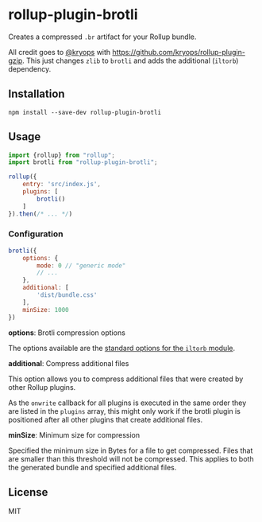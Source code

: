 # rollup-plugin-brotli

Creates a compressed `.br` artifact for your Rollup bundle.

All credit goes to [@kryops](https://github.com/kryops) with https://github.com/kryops/rollup-plugin-gzip. This just changes `zlib` to `brotli` and adds the additional (`iltorb`) dependency.

## Installation

```
npm install --save-dev rollup-plugin-brotli
```


## Usage

```js
import {rollup} from "rollup";
import brotli from "rollup-plugin-brotli";

rollup({
    entry: 'src/index.js',
    plugins: [
        brotli()
    ]
}).then(/* ... */)
```

### Configuration

```js
brotli({
    options: {
        mode: 0 // "generic mode"
        // ...
    },
    additional: [
        'dist/bundle.css'
    ],
    minSize: 1000
})
```

**options**: Brotli compression options

The options available are the [standard options for the `iltorb` module](https://github.com/mayhemydg/iltorb#brotliparams).

**additional**: Compress additional files

This option allows you to compress additional files that were created by other Rollup plugins.

As the `onwrite` callback for all plugins is executed in the same order they are listed in the `plugins` array, this might only work if the brotli plugin is positioned after all other plugins that create additional files.

**minSize**: Minimum size for compression

Specified the minimum size in Bytes for a file to get compressed. Files that are smaller than this threshold will not be compressed. This applies to both the generated bundle and specified additional files.

## License

MIT
